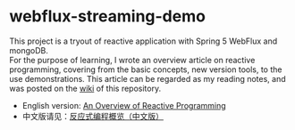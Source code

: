 # webflux-streaming-demo
This project is a tryout of reactive application with Spring 5 WebFlux and mongoDB.  
For the purpose of learning, I wrote an overview article on reactive programming, covering from the basic concepts, new version tools, to the use demonstrations.
This article can be regarded as my reading notes, and was posted on the [wiki](https://github.com/ZhongyangMA/webflux-streaming-demo/wiki) of this repository.  
 - English version: [An Overview of Reactive Programming](https://zhongyangma.github.io/archivers/An-Overview-of-Reactive-Programming)  
 - 中文版请见：[反应式编程概览（中文版）](https://github.com/ZhongyangMA/webflux-streaming-demo/wiki/%E5%8F%8D%E5%BA%94%E5%BC%8F%E7%BC%96%E7%A8%8B%E6%A6%82%E8%A7%88%EF%BC%88%E4%B8%AD%E6%96%87%E7%89%88%EF%BC%89)  
